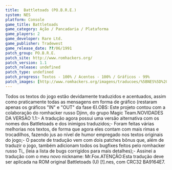 ```yaml
---
title:  Battletoads (PO.B.R.E.)
system: NES
platform: Console
game_title: Battletoads
game_category: Ação / Pancadaria / Plataforma
game_players: 2
game_developer: Rare Ltd.
game_publisher: Tradewest
game_release_date: ??/06/1991
patch_group: PO.B.R.E.
patch_site: http://www.romhackers.org/
patch_version: 1.1
patch_release: undefined
patch_type: undefined
patch_progress: Textos - 100% / Acentos - 100% / Gráficos - 99%
patch_images: [http://www.romhackers.org/imagens/traducoes/%5BNES%5D%20Battletoads%20-%20POBRE%20-%201.gif,http://www.romhackers.org/imagens/traducoes/%5BNES%5D%20Battletoads%20-%20POBRE%20-%202.gif,http://www.romhackers.org/imagens/traducoes/%5BNES%5D%20Battletoads%20-%20POBRE%20-%203.png]
---
```

Todos os textos do jogo estão devidamente traduzidos e acentuados, assim como praticamente todas as mensagens em forma de gráfico (restaram apenas os gráficos "IN" e "OUT" da fase 6).OBS: Este projeto contou com a colaboração do romhacker russo Djinn, do grupo Magic Team.NOVIDADES DA VERSÃO 1.1:- A tradução agora possui uma versão alternativa com os nomes dos Battletoads e dos inimigos traduzidos;- Foram feitas várias melhorias nos textos, de forma que agora eles contam com mais rimas e trocadilhos, fazendo jus ao nível de humor empregado nos textos originais do jogo;- O pacote de tradução vem com dois patches bônus que, além de traduzir o jogo, também adicionam todos os bugfixes feitos pelo romhacker russo Ti_ (leia a lista de bugs corrigidos para mais detalhes);- Assinei a tradução com o meu novo nickname: Mr.Fox.ATENÇÃO:Esta tradução deve ser aplicada na ROM original Battletoads (U) [!].nes, com CRC32 BA9164E7.
